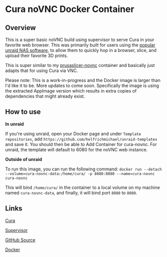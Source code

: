 # Cura noVNC Docker Container

## Overview

This is a super basic noVNC build using supervisor to serve Cura in your favorite web browser. This was primarily built for users using the [popular unraid NAS software](https://unraid.net), to allow them to quickly hop in a browser, slice, and upload their favorite 3D prints. 

This is super similar to my [prusaslicer-novnc](https://github.com/helfrichmichael/prusaslicer-novnc) container and basically just adapts that for using Cura via VNC.

Please note: This is a work-in-progress and the Docker image is larger than I'd like it to be. More updates to come soon. Specifically the image is using the extracted AppImage version which results in extra copies of dependencies that might already exist.

## How to use

**In unraid**

If you're using unraid, open your Docker page and under `Template repositories`, add `https://github.com/helfrichmichael/unraid-templates` and save it. You should then be able to Add Container for cura-novnc. For unraid, the template will default to 6080 for the noVNC web instance.

**Outside of unraid**

To run this image, you can run the following command: `docker run --detach --volume=cura-novnc-data:/home/cura/ -p 8080:8080 --name=cura-novnc cura-novnc`

This will bind `/home/cura/` in the container to a local volume on my machine named `cura-novnc-data`, and finally, it will bind port `8080` to `8080`.

## Links

[Cura](https://github.com/Ultimaker/Cura)

[Supervisor](http://supervisord.org/)

[GitHub Source](https://github.com/helfrichmichael/cura-novnc)

[Docker](https://hub.docker.com/r/mikeah/cura-novnc)